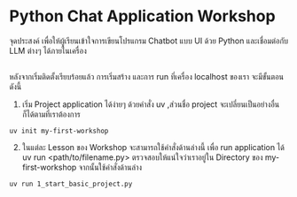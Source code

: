 # Python Chat Application Workshop
จุดประสงค์ เพื่อให้ผู้เรียนเข้าใจการเขียนโปรแกรม Chatbot แบบ UI ด้วย Python และเชื่อมต่อกับ LLM ต่างๆ ได้ภายในเครื่อง


##
หลังจากเริ่มติดตั้งเรียบร้อยแล้ว การเริ่มสร้าง และการ run ที่เครื่อง localhost ของเรา จะมีขั้นตอนดังนี้

1. เริ่ม Project application ได้ง่ายๆ ด้วยคำสั่ง uv ,ส่วนชื่อ project จะเปลี่ยนเป็นอย่างอื่นก็ได้ตามที่เราต้องการ
```
ีuv init my-first-workshop
```

2. ในแต่ละ Lesson ของ Workshop จะสามารถใช้คำสั่งด้านล่างนี้ เพื่อ run application ได้
uv run <path/to/filename.py> 
ตรวจสอบให้แน่ใจว่าเราอยู่ใน Directory ของ my-first-workshop จากนั้นใช้คำสั่งด้านล่าง
```
uv run 1_start_basic_project.py
```
